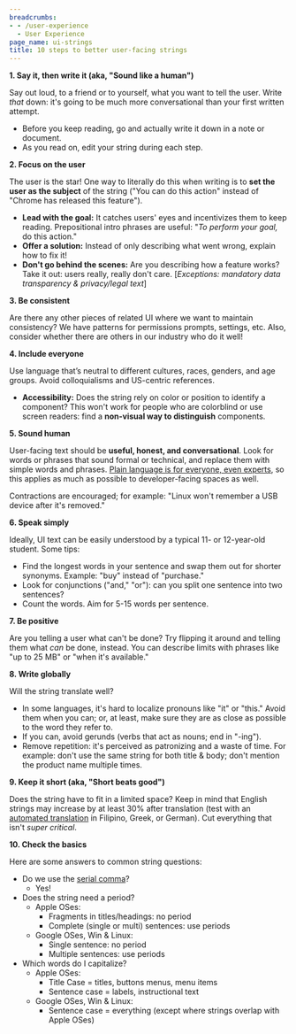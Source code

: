 ```yaml
---
breadcrumbs:
- - /user-experience
  - User Experience
page_name: ui-strings
title: 10 steps to better user-facing strings
---
```


**1. Say it, then write it (aka, "Sound like a human")**

Say out loud, to a friend or to yourself, what you want to tell the user. Write
*that* down: it's going to be much more conversational than your first written
attempt.

*   Before you keep reading, go and actually write it down in a note or
            document.
*   As you read on, edit your string during each step.

**2. Focus on the user**

The user is the star! One way to literally do this when writing is to **set the
user as the subject** of the string ("You can do this action" instead of "Chrome
has released this feature").

*   **Lead with the goal:** It catches users' eyes and incentivizes them
            to keep reading. Prepositional intro phrases are useful: "*To
            perform your goal,* do this action."
*   **Offer a solution:** Instead of only describing what went wrong,
            explain how to fix it!
*   **Don't go behind the scenes:** Are you describing how a feature
            works? Take it out: users really, really don't care. \[*Exceptions:
            mandatory data transparency & privacy/legal text*\]

**3. Be consistent**

Are there any other pieces of related UI where we want to maintain consistency?
We have patterns for permissions prompts, settings, etc. Also, consider whether
there are others in our industry who do it well!

**4. Include everyone**

Use language that’s neutral to different cultures, races, genders, and age
groups. Avoid colloquialisms and US-centric references.

*   **Accessibility:** Does the string rely on color or position to
            identify a component? This won't work for people who are colorblind
            or use screen readers: find a **non-visual way to distinguish**
            components.

**5. Sound human**

User-facing text should be **useful, honest, and conversational**. Look for
words or phrases that sound formal or technical, and replace them with simple
words and phrases. [Plain language is for everyone, even
experts](https://www.nngroup.com/articles/plain-language-experts/), so this
applies as much as possible to developer-facing spaces as well.

Contractions are encouraged; for example: "Linux won't remember a USB device
after it's removed."

**6. Speak simply**

Ideally, UI text can be easily understood by a typical 11- or 12-year-old
student. Some tips:

*   Find the longest words in your sentence and swap them out for
            shorter synonyms. Example: "buy" instead of "purchase."
*   Look for conjunctions ("and," "or"): can you split one sentence into
            two sentences?
*   Count the words. Aim for 5-15 words per sentence.

**7. Be positive**

Are you telling a user what can't be done? Try flipping it around and telling
them what *can* be done, instead. You can describe limits with phrases like "up
to 25 MB" or "when it's available."

**8. Write globally**

Will the string translate well?

*   In some languages, it's hard to localize pronouns like "it" or
            "this." Avoid them when you can; or, at least, make sure they are as
            close as possible to the word they refer to.
*   If you can, avoid gerunds (verbs that act as nouns; end in "-ing").
*   Remove repetition: it's perceived as patronizing and a waste of
            time. For example: don't use the same string for both title & body;
            don't mention the product name multiple times.

**9. Keep it short (aka, "Short beats good")**

Does the string have to fit in a limited space? Keep in mind that English
strings may increase by at least 30% after translation (test with an [automated
translation](https://translate.google.com/) in Filipino, Greek, or German). Cut
everything that isn't *super critical*.

**10. Check the basics**

Here are some answers to common string questions:

*   Do we use the [serial
            comma](https://en.wikipedia.org/wiki/Serial_comma)?
    *   Yes!
*   Does the string need a period?
    *   Apple OSes:
        *   Fragments in titles/headings: no period
        *   Complete (single or multi) sentences: use periods
    *   Google OSes, Win & Linux:
        *   Single sentence: no period
        *   Multiple sentences: use periods
*   Which words do I capitalize?
    *   Apple OSes:
        *   Title Case = titles, buttons menus, menu items
        *   Sentence case = labels, instructional text
    *   Google OSes, Win & Linux:
        *   Sentence case = everything (except where strings overlap
                    with Apple OSes)
